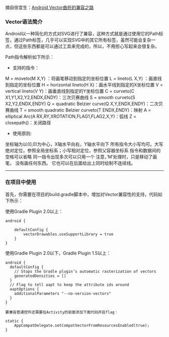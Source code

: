 摘自徐宜生：[Android Vector曲折的兼容之路](http://blog.csdn.net/eclipsexys/article/details/51838119)

### Vector语法简介

Android以一种简化的方式对SVG进行了兼容，这种方式就是通过使用它的Path标签，通过Path标签，几乎可以实现SVG中的其它所有标签，虽然可能会复杂一点，但这些东西都是可以通过工具来完成的，所以，不用担心写起来会很复杂。

Path指令解析如下所示：

* 支持的指令：

M = moveto(M X,Y) ：将画笔移动到指定的坐标位置
L = lineto(L X,Y) ：画直线到指定的坐标位置
H = horizontal lineto(H X)：画水平线到指定的X坐标位置
V = vertical lineto(V Y)：画垂直线到指定的Y坐标位置
C = curveto(C X1,Y1,X2,Y2,ENDX,ENDY)：三次贝赛曲线
S = smooth curveto(S X2,Y2,ENDX,ENDY)
Q = quadratic Belzier curve(Q X,Y,ENDX,ENDY)：二次贝赛曲线
T = smooth quadratic Belzier curveto(T ENDX,ENDY)：映射
A = elliptical Arc(A RX,RY,XROTATION,FLAG1,FLAG2,X,Y)：弧线
Z = closepath()：关闭路径

* 使用原则:

坐标轴为以(0,0)为中心，X轴水平向右，Y轴水平向下
所有指令大小写均可。大写绝对定位，参照全局坐标系；小写相对定位，参照父容器坐标系
指令和数据间的空格可以省略
同一指令出现多次可以只用一个
注意，’M’处理时，只是移动了画笔， 没有画任何东西。 它也可以在后面给出上同时绘制不连续线。

----
### 在项目中使用

首先，你需要在项目的build.gradle脚本中，增加对Vector兼容性的支持，代码如下所示：

使用Gradle Plugin 2.0以上：
```
android {

    defaultConfig {
        vectorDrawables.useSupportLibrary = true
    }
}
```

使用Gradle Plugin 2.0以下，Gradle Plugin 1.5以上：
```
android {
  defaultConfig {
    // Stops the Gradle plugin’s automatic rasterization of vectors
    generatedDensities = []
  }
  // Flag to tell aapt to keep the attribute ids around
  aaptOptions {
    additionalParameters "--no-version-vectors"
  }
}
```

`要兼容普通控件还需要在Activity的前面添加下面代码开启flag：`
```
static {
    AppCompatDelegate.setCompatVectorFromResourcesEnabled(true);
}
```


